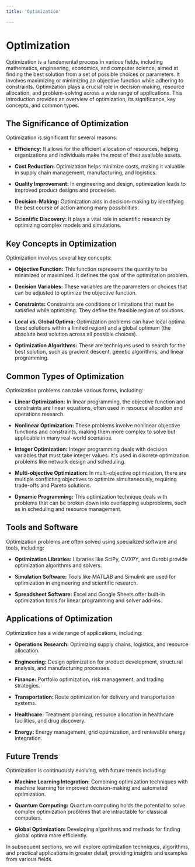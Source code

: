 ```yaml
---
title: 'Optimization'

---
```


# Optimization

Optimization is a fundamental process in various fields, including mathematics, engineering, economics, and computer science, aimed at finding the best solution from a set of possible choices or parameters. It involves maximizing or minimizing an objective function while adhering to constraints. Optimization plays a crucial role in decision-making, resource allocation, and problem-solving across a wide range of applications. This introduction provides an overview of optimization, its significance, key concepts, and common types.

## The Significance of Optimization

Optimization is significant for several reasons:

- **Efficiency:** It allows for the efficient allocation of resources, helping organizations and individuals make the most of their available assets.

- **Cost Reduction:** Optimization helps minimize costs, making it valuable in supply chain management, manufacturing, and logistics.

- **Quality Improvement:** In engineering and design, optimization leads to improved product designs and processes.

- **Decision-Making:** Optimization aids in decision-making by identifying the best course of action among many possibilities.

- **Scientific Discovery:** It plays a vital role in scientific research by optimizing complex models and simulations.

## Key Concepts in Optimization

Optimization involves several key concepts:

- **Objective Function:** This function represents the quantity to be minimized or maximized. It defines the goal of the optimization problem.

- **Decision Variables:** These variables are the parameters or choices that can be adjusted to optimize the objective function.

- **Constraints:** Constraints are conditions or limitations that must be satisfied while optimizing. They define the feasible region of solutions.

- **Local vs. Global Optima:** Optimization problems can have local optima (best solutions within a limited region) and a global optimum (the absolute best solution across all possible choices).

- **Optimization Algorithms:** These are techniques used to search for the best solution, such as gradient descent, genetic algorithms, and linear programming.

## Common Types of Optimization

Optimization problems can take various forms, including:

- **Linear Optimization:** In linear programming, the objective function and constraints are linear equations, often used in resource allocation and operations research.

- **Nonlinear Optimization:** These problems involve nonlinear objective functions and constraints, making them more complex to solve but applicable in many real-world scenarios.

- **Integer Optimization:** Integer programming deals with decision variables that must take integer values. It's used in discrete optimization problems like network design and scheduling.

- **Multi-objective Optimization:** In multi-objective optimization, there are multiple conflicting objectives to optimize simultaneously, requiring trade-offs and Pareto solutions.

- **Dynamic Programming:** This optimization technique deals with problems that can be broken down into overlapping subproblems, such as in scheduling and resource management.

## Tools and Software

Optimization problems are often solved using specialized software and tools, including:

- **Optimization Libraries:** Libraries like SciPy, CVXPY, and Gurobi provide optimization algorithms and solvers.

- **Simulation Software:** Tools like MATLAB and Simulink are used for optimization in engineering and scientific research.

- **Spreadsheet Software:** Excel and Google Sheets offer built-in optimization tools for linear programming and solver add-ins.

## Applications of Optimization

Optimization has a wide range of applications, including:

- **Operations Research:** Optimizing supply chains, logistics, and resource allocation.

- **Engineering:** Design optimization for product development, structural analysis, and manufacturing processes.

- **Finance:** Portfolio optimization, risk management, and trading strategies.

- **Transportation:** Route optimization for delivery and transportation systems.

- **Healthcare:** Treatment planning, resource allocation in healthcare facilities, and drug discovery.

- **Energy:** Energy management, grid optimization, and renewable energy integration.

## Future Trends

Optimization is continuously evolving, with future trends including:

- **Machine Learning Integration:** Combining optimization techniques with machine learning for improved decision-making and automated optimization.

- **Quantum Computing:** Quantum computing holds the potential to solve complex optimization problems that are intractable for classical computers.

- **Global Optimization:** Developing algorithms and methods for finding global optima more efficiently.

In subsequent sections, we will explore optimization techniques, algorithms, and practical applications in greater detail, providing insights and examples from various fields.
